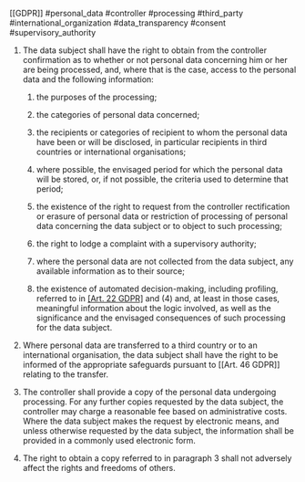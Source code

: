 [[GDPR]] #personal_data #controller #processing #third_party #international_organization #data_transparency #consent #supervisory_authority 

1. The data subject shall have the right to obtain from the controller confirmation as to whether or not personal data concerning him or her are being processed, and, where that is the case, access to the personal data and the following information:
	1. the purposes of the processing;
	
	2. the categories of personal data concerned;
	
	3. the recipients or categories of recipient to whom the personal data have been or will be disclosed, in particular recipients in third countries or international organisations;
	
	4. where possible, the envisaged period for which the personal data will be stored, or, if not possible, the criteria used to determine that period;
	
	5. the existence of the right to request from the controller rectification or erasure of personal data or restriction of processing of personal data concerning the data subject or to object to such processing;
	
	6. the right to lodge a complaint with a supervisory authority;
	
	7. where the personal data are not collected from the data subject, any available information as to their source;
	
	8. the existence of automated decision-making, including profiling, referred to in [[Art. 22 GDPR]](1) and (4) and, at least in those cases, meaningful information about the logic involved, as well as the significance and the envisaged consequences of such processing for the data subject.


2. Where personal data are transferred to a third country or to an international organisation, the data subject shall have the right to be informed of the appropriate safeguards pursuant to [[Art. 46 GDPR]] relating to the transfer.

3. The controller shall provide a copy of the personal data undergoing processing. For any further copies requested by the data subject, the controller may charge a reasonable fee based on administrative costs. Where the data subject makes the request by electronic means, and unless otherwise requested by the data subject, the information shall be provided in a commonly used electronic form.

4. The right to obtain a copy referred to in paragraph 3 shall not adversely affect the rights and freedoms of others.
